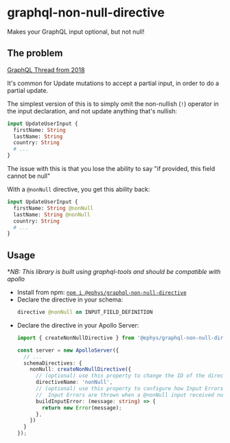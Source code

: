 # graphql-non-null-directive

Makes your GraphQL input optional, but not null!

## The problem

[GraphQL Thread from 2018](https://github.com/graphql/graphql-spec/issues/542)

It's common for Update mutations to accept a partial input, in order to do a partial update.

The simplest version of this is to simply omit the non-nullish (`!`) operator in the input declaration, and not update anything that's nullish:

```graphql
input UpdateUserInput {
  firstName: String
  lastName: String
  country: String
  # ...
}
```

The issue with this is that you lose the ability to say "if provided, this field cannot be null"

With a `@nonNull` directive, you get this ability back:

```graphql
input UpdateUserInput {
  firstName: String @nonNull
  lastName: String @nonNull
  country: String
  # ...
}
```

## Usage

**NB: This library is built using graphql-tools and should be compatible with apollo*

- Install from npm: [`npm i @ephys/graphql-non-null-directive`](https://www.npmjs.com/package/@ephys/graphql-non-null-directive)
- Declare the directive in your schema: 
    ```graphql
    directive @nonNull on INPUT_FIELD_DEFINITION
    ```
- Declare the directive in your Apollo Server:
    ```typescript
    import { createNonNullDirective } from '@ephys/graphql-non-null-directive';
  
    const server = new ApolloServer({
      // ...
      schemaDirectives: { 
        nonNull: createNonNullDirective({
          // (optional) use this property to change the ID of the directive
          directiveName: 'nonNull',
          // (optional) use this property to configure how Input Errors are built
          //  Input Errors are thrown when a @nonNull input received null..
          buildInputError: (message: string) => {
            return new Error(message);
          },
        })
      }
    });
    ```
